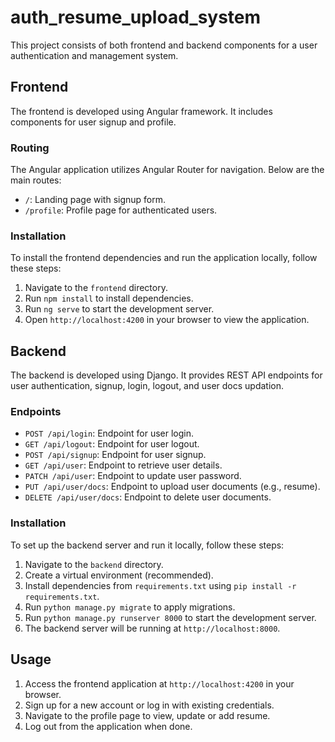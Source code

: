 # auth_resume_upload_system
This project consists of both frontend and backend components for a user authentication and management system.

## Frontend

The frontend is developed using Angular framework. It includes components for user signup and profile.

### Routing

The Angular application utilizes Angular Router for navigation. Below are the main routes:

- `/`: Landing page with signup form.
- `/profile`: Profile page for authenticated users.

### Installation

To install the frontend dependencies and run the application locally, follow these steps:

1. Navigate to the `frontend` directory.
2. Run `npm install` to install dependencies.
3. Run `ng serve` to start the development server.
4. Open `http://localhost:4200` in your browser to view the application.

## Backend

The backend is developed using Django. It provides REST API endpoints for user authentication, signup, login, logout, and user docs updation.

### Endpoints

- `POST /api/login`: Endpoint for user login.
- `GET /api/logout`: Endpoint for user logout.
- `POST /api/signup`: Endpoint for user signup.
- `GET /api/user`: Endpoint to retrieve user details.
- `PATCH /api/user`: Endpoint to update user password.
- `PUT /api/user/docs`: Endpoint to upload user documents (e.g., resume).
- `DELETE /api/user/docs`: Endpoint to delete user documents.

### Installation

To set up the backend server and run it locally, follow these steps:

1. Navigate to the `backend` directory.
2. Create a virtual environment (recommended).
3. Install dependencies from `requirements.txt` using `pip install -r requirements.txt`.
4. Run `python manage.py migrate` to apply migrations.
5. Run `python manage.py runserver 8000` to start the development server.
6. The backend server will be running at `http://localhost:8000`.

## Usage

1. Access the frontend application at `http://localhost:4200` in your browser.
2. Sign up for a new account or log in with existing credentials.
3. Navigate to the profile page to view, update or add resume.
4. Log out from the application when done.

